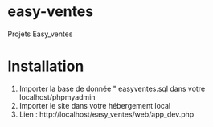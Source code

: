 # easy-ventes
Projets Easy_ventes

# Installation


1. Importer la base de donnée " easyventes.sql dans votre localhost/phpmyadmin
2. Importer le site dans votre hébergement local
3. Lien : http://localhost/easy_ventes/web/app_dev.php

